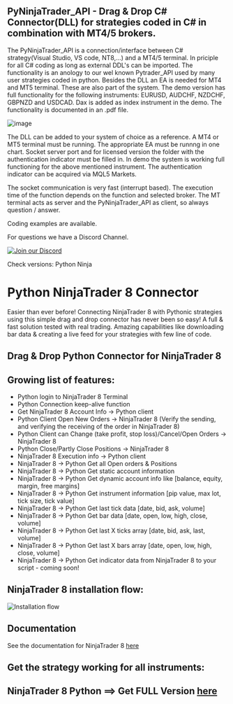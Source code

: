 ## PyNinjaTrader_API - Drag & Drop C# Connector(DLL) for strategies coded in C# in combination with MT4/5 brokers.

The PyNinjaTrader_API is a connection/interface between C# strategy(Visual Studio, VS code, NT8,...) and a MT4/5 terminal. In priciple for all C# coding as long as external DDL's can be imported.
The functionality is an anology to our wel known Pytrader_API used by many user strategies coded in python.
Besides the DLL an EA is needed for MT4 and MT5 terminal. These are also part of the system.
The demo version has full functionality for the following instruments: EURUSD, AUDCHF, NZDCHF, GBPNZD and USDCAD. Dax is added as index instrument in the demo.
The functionality is documented in an .pdf file.


![image](https://github.com/TheSnowGuru/PyNinjaTrader-python-NinjaTrader8-trading-api-connector-drag-n-drop/assets/5313475/a8ea44f7-762a-40db-b25c-6676dce57580)

The DLL can be added to your system of choice as a reference.
A MT4 or MT5 terminal must be running. The appropriate EA must be runnng in one chart. Socket server port and for licensed version 
the folder with the authentication indicator must be filled in. In demo the system is working full functioning for the above mentioned instrument.
The authentication indicator can be acquired via MQL5 Markets.

The socket communication is very fast (interrupt based). The execution time of the function depends on the function and selected broker.
The MT terminal acts as server and the PyNinjaTrader_API as client, so always question / answer.

Coding examples are available.

For questions we have a Discord Channel.

[![Join our Discord](https://github.com/TheSnowGuru/PyTrader-python-mt4-mt5-trading-api-connector-drag-n-drop/blob/master/join.png)](https://discord.gg/wRMUNP8ERa)

Check versions: Python Ninja 

# Python NinjaTrader 8 Connector
Easier than ever before! Connecting NinjaTrader 8 with Pythonic strategies using this simple drag and drop connector has never been so easy!
A full & fast solution tested with real trading. 
Amazing capabilities like downloading bar data & creating a live feed for your strategies with few line of code. 

## Drag & Drop Python Connector for NinjaTrader 8 
## Growing list of features:
* Python login to NinjaTrader 8 Terminal
* Python Connection keep-alive function
* Get NinjaTrader 8 Account Info → Python client
* Python Client Open New Orders → NinjaTrader 8
 (Verify the sending, and verifying the receiving of the order in NinjaTrader 8)
* Python Client can Change (take profit, stop loss)/Cancel/Open Orders → NinjaTrader 8
* Python Close/Partly Close Positions → NinjaTrader 8
* NinjaTrader 8 Execution info → Python client
* NinjaTrader 8 → Python Get all Open orders & Positions
* NinjaTrader 8 → Python Get static account information
* NinjaTrader 8 → Python Get dynamic account info like [balance, equity, margin, free margins]
* NinjaTrader 8 → Python Get instrument information [pip value, max lot, tick size, tick value]
* NinjaTrader 8 → Python Get last tick data [date, bid, ask, volume]
* NinjaTrader 8 → Python Get bar data [date, open, low, high, close, volume]
* NinjaTrader 8 → Python Get last X ticks array [date, bid, ask, last, volume]
* NinjaTrader 8 → Python Get last X bars array [date, open, low, high, close, volume]
* NinjaTrader 8 → Python Get indicator data from NinjaTrader 8 to your script - coming soon!

## NinjaTrader 8 installation flow:
![Installation flow](https://github.com/TheSnowGuru/PythonNinja-Python-NinjaTrader8-trading-api-connector-drag-n-drop/blob/main/Ninja_ea_install.png  "Installation flow")

## Documentation
See the documentation for NinjaTrader 8 [here](#)

## Get the strategy working for all instruments:
## NinjaTrader 8 Python ==> Get FULL Version [here](https://www.mql5.com/en/market/product/118213)
